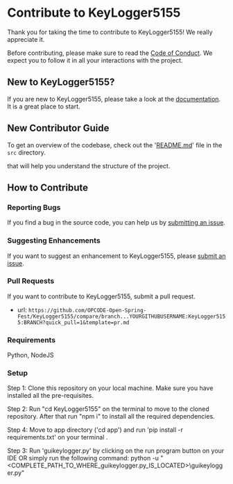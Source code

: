 # Contribute to KeyLogger5155

Thank you for taking the time to contribute to KeyLogger5155! We really appreciate it. 

Before contributing, please make sure to read the [Code of Conduct](../../CODE_OF_CONDUCT.md). We expect you to follow it in all your interactions with the project.

## New to KeyLogger5155?

If you are new to KeyLogger5155, please take a look at the [documentation](./Project_Tour.md). It is a great place to start.

## New Contributor Guide

To get an overview of the codebase, check out the '[README.md](../src/README.md)' file in the `src` directory.

that will help you understand the structure of the project.

## How to Contribute

### Reporting Bugs

If you find a bug in the source code, you can help us by [submitting an issue](../ISSUE_TEMPLATE/bug_report.yaml).

### Suggesting Enhancements

If you want to suggest an enhancement to KeyLogger5155, please [submit an issue](../ISSUE_TEMPLATE/feature_request.yaml).

### Pull Requests

If you want to contribute to KeyLogger5155, submit a pull request.

- url: `https://github.com/OPCODE-Open-Spring-Fest/KeyLogger5155/compare/branch...YOURGITHUBUSERNAME:KeyLogger5155:BRANCH?quick_pull=1&template=pr.md`
  
### Requirements

Python, NodeJS

### Setup

Step 1: Clone this repository on your local machine. Make sure you have installed all the pre-requisites.

Step 2: Run "cd KeyLogger5155" on the terminal to move to the cloned repository. After that run "npm i" to install all the required dependencies.

Step 4: Move to app directory ('cd app') and run 'pip install -r requirements.txt' on  your terminal .

Step 3: 
 Run 'guikeylogger.py' by clicking on the run program button on your IDE  OR  simply run the  following command:    python -u "<COMPLETE_PATH_TO_WHERE_guikeylogger.py_IS_LOCATED>\guikeylogger.py"